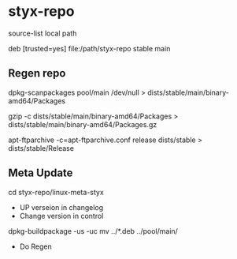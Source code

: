 # styx-repo

source-list local path

deb [trusted=yes] file:/path/styx-repo stable main

## Regen repo

dpkg-scanpackages pool/main /dev/null > dists/stable/main/binary-amd64/Packages

gzip -c dists/stable/main/binary-amd64/Packages > dists/stable/main/binary-amd64/Packages.gz

apt-ftparchive -c=apt-ftparchive.conf release dists/stable > dists/stable/Release

## Meta Update


cd styx-repo/linux-meta-styx

- UP verseion  in changelog
- Change version in control

dpkg-buildpackage -us -uc
mv ../*.deb ../pool/main/

- Do Regen